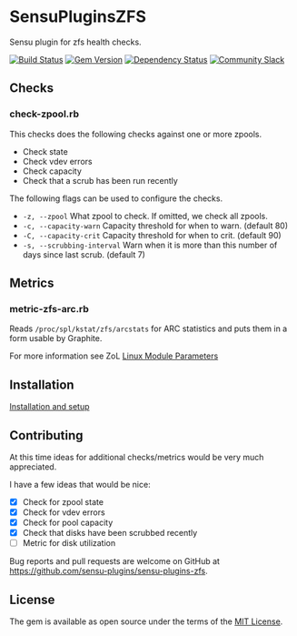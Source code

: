 # SensuPluginsZFS

Sensu plugin for zfs health checks.

[![Build Status](https://travis-ci.org/sensu-plugins/sensu-plugins-zfs.svg?branch=master)](https://travis-ci.org/sensu-plugins/sensu-plugins-zfs)
[![Gem Version](https://badge.fury.io/rb/sensu-plugins-zfs.svg)](http://badge.fury.io/rb/sensu-plugins-zfs)
[![Dependency Status](https://gemnasium.com/sensu-plugins/sensu-plugins-zfs.svg)](https://gemnasium.com/sensu-plugins/sensu-plugins-zfs)
[![Community Slack](https://slack.sensu.io/badge.svg)](https://slack.sensu.io/badge)

## Checks

### check-zpool.rb

This checks does the following checks against one or more zpools.

- Check state
- Check vdev errors
- Check capacity
- Check that a scrub has been run recently

The following flags can be used to configure the checks.

- `-z, --zpool` What zpool to check. If omitted, we check all zpools.
- `-c, --capacity-warn` Capacity threshold for when to warn. (default 80)
- `-C, --capacity-crit` Capacity threshold for when to crit. (default 90)
- `-s, --scrubbing-interval` Warn when it is more than this number of days since last scrub. (default 7)

## Metrics

### metric-zfs-arc.rb

Reads `/proc/spl/kstat/zfs/arcstats` for ARC statistics and puts them in a form usable by Graphite.

For more information see ZoL [Linux Module Parameters](https://github.com/zfsonlinux/zfs/wiki/ZFS-on-Linux-Module-Parameters)

## Installation
[Installation and setup](http://sensu-plugins.io/docs/installation_instructions.html)

## Contributing

At this time ideas for additional checks/metrics would be very much appreciated.

I have a few ideas that would be nice:

- [x] Check for zpool state
- [x] Check for vdev errors
- [x] Check for pool capacity
- [x] Check that disks have been scrubbed recently
- [ ] Metric for disk utilization

Bug reports and pull requests are welcome on GitHub at https://github.com/sensu-plugins/sensu-plugins-zfs.


## License

The gem is available as open source under the terms of the [MIT License](http://opensource.org/licenses/MIT).
